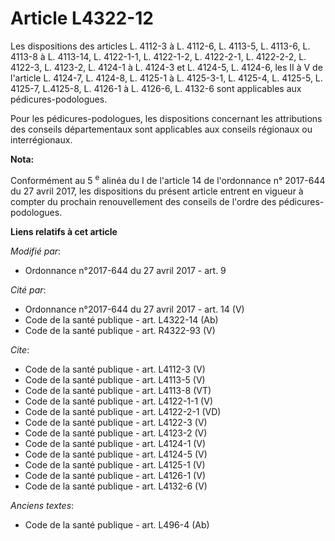 # Article L4322-12

Les dispositions des articles L. 4112-3 à L. 4112-6, L. 4113-5, L. 4113-6, L. 4113-8 à L. 4113-14, L. 4122-1-1, L. 4122-1-2,
L. 4122-2-1, L. 4122-2-2, L. 4122-3, L. 4123-2, L. 4124-1 à L. 4124-3 et L. 4124-5, L. 4124-6, les II à V de l'article L.
4124-7, L. 4124-8, L. 4125-1 à L. 4125-3-1, L. 4125-4, L. 4125-5, L. 4125-7, L.4125-8, L. 4126-1 à L. 4126-6, L. 4132-6 sont
applicables aux pédicures-podologues.

Pour les pédicures-podologues, les dispositions concernant les attributions des conseils départementaux sont applicables aux
conseils régionaux ou interrégionaux.

**Nota:**

Conformément au 5
  <sup>e</sup> alinéa du I de l'article 14 de l'ordonnance n° 2017-644 du 27 avril 2017, les dispositions du présent article
entrent en vigueur à compter du prochain renouvellement des conseils de l'ordre des pédicures-podologues.

**Liens relatifs à cet article**

_Modifié par_:

  - Ordonnance n°2017-644 du 27 avril 2017 - art. 9

_Cité par_:

  - Ordonnance n°2017-644 du 27 avril 2017 - art. 14 (V)
  - Code de la santé publique - art. L4322-14 (Ab)
  - Code de la santé publique - art. R4322-93 (V)

_Cite_:

  - Code de la santé publique - art. L4112-3 (V)
  - Code de la santé publique - art. L4113-5 (V)
  - Code de la santé publique - art. L4113-8 (VT)
  - Code de la santé publique - art. L4122-1-1 (V)
  - Code de la santé publique - art. L4122-2-1 (VD)
  - Code de la santé publique - art. L4122-3 (V)
  - Code de la santé publique - art. L4123-2 (V)
  - Code de la santé publique - art. L4124-1 (V)
  - Code de la santé publique - art. L4124-5 (V)
  - Code de la santé publique - art. L4125-1 (V)
  - Code de la santé publique - art. L4126-1 (V)
  - Code de la santé publique - art. L4132-6 (V)

_Anciens textes_:

  - Code de la santé publique - art. L496-4 (Ab)
